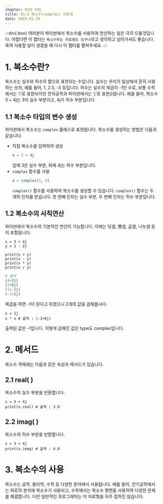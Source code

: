 ```yaml
---
chapter: 03장 타입
title: 03.4 복소수(complex) 자료형
date: 2024-01-29
---
```


:::div{.box}
여러분이 파이썬에서 복소수를 사용하여 연산하는 일은 극히 드물것입니다. 어렵다면 이 챕터는 `복소수라는 자료형도 있구나`라고 생각하고 넘어가셔도 좋습니다. 혹여 사용할 일이 생겼을 때 다시 이 챕터를 펼쳐주세요.
:::

# 1. 복소수란?

복소수는 실수와 허수의 합으로 표현되는 수입니다. 실수는 우리가 일상에서 흔히 사용하는 숫자, 예를 들어, 1, 2.5, -3 등입니다. 허수는 실수의 제곱이 -1인 수로, 보통 수학에서는 'i'로 표현되지만 전자공학과 파이썬에서는 'j'로 표현()됩니다. 예를 들어, 복소수 3 + 4j는 3이 실수 부분이고, 4j가 허수 부분입니다.

## 1.1 복소수 타입의 변수 생성

파이썬에서 복소수는 `complex` 클래스로 표현됩니다. 복소수를 생성하는 방법은 다음과 같습니다.

- 직접 복소수를 입력하여 생성
  ```python
  x = 3 + 4j
  ```
  앞에 3은 실수 부분, 뒤에 4j는 허수 부분입니다.
- `complex` 함수를 사용
  ```python
  x = complex(3, 4)
  ```
  `complex()` 함수를 사용하여 복소수를 생성할 수 있습니다. `complex()` 함수는 두 개의 인자를 받습니다. 첫 번째 인자는 실수 부분, 두 번째 인자는 허수 부분입니다.

## 1.2 복소수의 사칙연산

파이썬에서 복소수의 기본적인 연산이 가능합니다. 이에는 덧셈, 뺄셈, 곱셈, 나눗셈 등이 포함됩니다.

```python-exec
x = 3 + 4j
y = 1 - 2j

print(x + y)
print(x - y)
print(x * y)
print(x / y)
```

```python
# 출력
(4+2j)
(2+6j)
(11-2j)
(-1+2j)
```

제곱을 하면 -1이 된다고 하였으니 2개의 값을 곱해봅시다.

```python-exec
x = 1j
x * x # 출력 : (-1+0j)
```

출력된 값은 -1입니다. 이렇게 곱해진 값은 type도 complex입니다.

# 2. 메서드

복소수 객체에는 다음과 같은 속성과 메서드가 있습니다.

## 2.1 real( )

복소수의 실수 부분을 반환합니다.

```python-exec
x = 3 + 4j
print(x.real) # 출력 : 3.0
```

## 2.2 imag( )

복소수의 허수 부분을 반환합니다.

```python-exec
x = 3 + 4j
print(x.imag) # 출력 : 4.0
```

# 3. 복소수의 사용

복소수는 공학, 물리학, 수학 등 다양한 분야에서 사용됩니다. 예를 들어, 전기공학에서는 회로의 분석에 복소수가 사용되고, 수학에서는 복소수 평면을 사용하여 다양한 문제를 해결합니다. 다만 일반적인 프로그래머는 이 자료형을 자주 접하진 않습니다.
